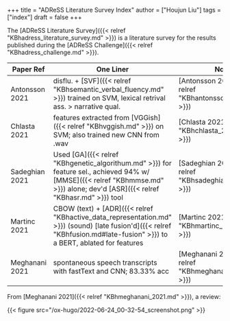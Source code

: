 +++
title = "ADReSS Literature Survey Index"
author = ["Houjun Liu"]
tags = ["index"]
draft = false
+++

The [ADReSS Literature Survey]({{< relref "KBhadress_literature_survey.md" >}}) is a literature survey for the results published during the [ADReSS Challenge]({{< relref "KBhadress_challenge.md" >}}).

| Paper Ref      | One Liner                                                                                                                                                                      | Note                                                    |
|----------------|--------------------------------------------------------------------------------------------------------------------------------------------------------------------------------|---------------------------------------------------------|
| Antonsson 2021 | disflu. + [SVF]({{< relref "KBhsemantic_verbal_fluency.md" >}}) trained on SVM, lexical retrival ass. &gt;  narrative qual.                                                    | [Antonsson 2021]({{< relref "KBhantonsson_2021.md" >}}) |
| Chlasta 2021   | features extracted from [VGGish]({{< relref "KBhvggish.md" >}}) on SVM; also trained new CNN from .wav                                                                         | [Chlasta 2021]({{< relref "KBhchlasta_2021.md" >}})     |
| Sadeghian 2021 | Used [GA]({{< relref "KBhgenetic_algorithum.md" >}}) for feature sel., achieved 94% w/ [MMSE]({{< relref "KBhmmse.md" >}}) alone; dev'd [ASR]({{< relref "KBhasr.md" >}}) tool | [Sadeghian 2021]({{< relref "KBhsadeghian_2021.md" >}}) |
| Martinc 2021   | CBOW (text) + [ADR]({{< relref "KBhactive_data_representation.md" >}}) (sound) [late fusion'd]({{< relref "KBhfusion.md#late-fusion" >}}) to a BERT, ablated for features      | [Martinc 2021]({{< relref "KBhmartinc_2021.md" >}})     |
| Meghanani 2021 | spontaneous speech transcripts with fastText and CNN; 83.33% acc                                                                                                               | [Meghanani 2021]({{< relref "KBhmeghanani_2021.md" >}}) |

From [Meghanani 2021]({{< relref "KBhmeghanani_2021.md" >}}), a review:

{{< figure src="/ox-hugo/2022-06-24_00-32-54_screenshot.png" >}}